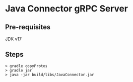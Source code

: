 # Java Connector gRPC Server

## Pre-requisites
JDK v17

## Steps
```
> gradle copyProtos
> gradle jar
> java -jar build/libs/JavaConnector.jar 
```